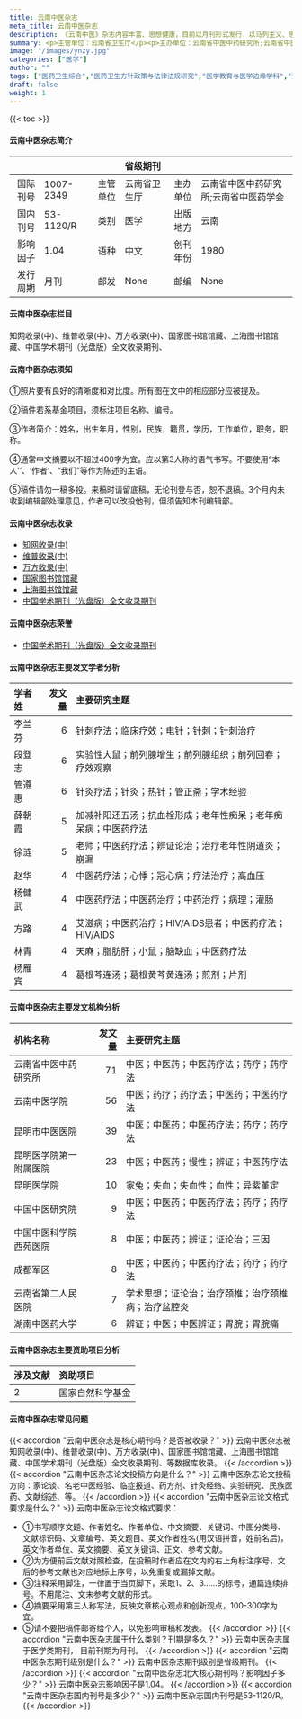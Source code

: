 ```yaml
---
title: 云南中医杂志
meta_title: 云南中医杂志
description: 《云南中医》杂志内容丰富、思想健康，目前以月刊形式发行，以马列主义、思想、邓小平理论和“三个代表”重要思想为指导，贯彻党的教育方针和“双百方针”，刊物对外积极扩大宣传，致力于提高杂志质量与影响。 《云南中医》杂志已正式更名为《云南中医中药》杂志。
summary: <p>主管单位：云南省卫生厅</p><p>主办单位：云南省中医中药研究所;云南省中医药学会</p><p>发行级别：省级期刊</p><p>发行周期：月刊</p>
image: "/images/ynzy.jpg"
categories: ["医学"]
author: ""
tags: ["医药卫生综合","医药卫生方针政策与法律法规研究","医学教育与医学边缘学科","预防医学与卫生学","中医学","中药学","中西医结合","基础医学","临床医学","感染性疾病及传染病","心血管系统疾病","呼吸系统疾病","消化系统疾病","内分泌腺及全身性疾病","外科学","泌尿科学","妇产科学","儿科学","神经病学","精神病学","肿瘤学","眼科与耳鼻咽喉科","口腔科学","皮肤病与性病","特种医学","急救医学","军事医学与卫生","药学","生物医学工程",]
draft: false
weight: 1
---
```


{{< toc >}}

#### 云南中医杂志简介
|               |                               |               | 省级期刊        |               |                           |
| ------------: | :---------------------------- | ------------: | :---------------------------- | ------------: | :------------------------ |
| 国际刊号      | 1007-2349   | 主管单位      | 云南省卫生厅     | 主办单位      | 云南省中医中药研究所;云南省中医药学会     |
| 国内刊号      | 53-1120/R        | 类别          | 医学       | 出版地方      | 云南           |
| 影响因子      | 1.04        | 语种          | 中文             | 创刊年份      | 1980    |
| 发行周期      | 月刊    | 邮发          | None              | 邮编          | None      |

#### 云南中医杂志栏目
<span>知网收录(中)</span>、<span>维普收录(中)</span>、<span>万方收录(中)</span>、<span>国家图书馆馆藏</span>、<span>上海图书馆馆藏</span>、<span>中国学术期刊（光盘版）全文收录期刊</span>、

#### 云南中医杂志须知
<p><p>
	①照片要有良好的清晰度和对比度。所有图在文中的相应部分应被提及。
</p><p>
	②稿件若系基金项目，须标注项目名称、编号。
</p><p>
	③作者简介：姓名，出生年月，性别，民族，籍贯，学历，工作单位，职务，职称。
</p><p>
	④通常中文摘要以不超过400字为宜。应以第3人称的语气书写。不要使用“本人'’、‘作者’、“我们”等作为陈述的主语。
</p><p>
	⑤稿件请勿一稿多投。来稿时请留底稿，无论刊登与否，恕不退稿。3个月内未收到编辑部处理意见，作者可以改投他刊，但须告知本刊编辑部。
</p></p>


#### 云南中医杂志收录
<ul>
    <li class="inline-block">
        <a class="bg-theme-light hover:bg-primary dark:bg-darkmode-theme-light dark:hover:bg-darkmode-primary dark:hover:text-dark m-1 block rounded px-3 py-1 hover:text-white" href="#云南中医杂志收录">
        知网收录(中)
        </a>
    </li>
    <li class="inline-block">
        <a class="bg-theme-light hover:bg-primary dark:bg-darkmode-theme-light dark:hover:bg-darkmode-primary dark:hover:text-dark m-1 block rounded px-3 py-1 hover:text-white" href="#云南中医杂志收录">
        维普收录(中)
        </a>
    </li>
    <li class="inline-block">
        <a class="bg-theme-light hover:bg-primary dark:bg-darkmode-theme-light dark:hover:bg-darkmode-primary dark:hover:text-dark m-1 block rounded px-3 py-1 hover:text-white" href="#云南中医杂志收录">
        万方收录(中)
        </a>
    </li>
    <li class="inline-block">
        <a class="bg-theme-light hover:bg-primary dark:bg-darkmode-theme-light dark:hover:bg-darkmode-primary dark:hover:text-dark m-1 block rounded px-3 py-1 hover:text-white" href="#云南中医杂志收录">
        国家图书馆馆藏
        </a>
    </li>
    <li class="inline-block">
        <a class="bg-theme-light hover:bg-primary dark:bg-darkmode-theme-light dark:hover:bg-darkmode-primary dark:hover:text-dark m-1 block rounded px-3 py-1 hover:text-white" href="#云南中医杂志收录">
        上海图书馆馆藏
        </a>
    </li>
    <li class="inline-block">
        <a class="bg-theme-light hover:bg-primary dark:bg-darkmode-theme-light dark:hover:bg-darkmode-primary dark:hover:text-dark m-1 block rounded px-3 py-1 hover:text-white" href="#云南中医杂志收录">
        中国学术期刊（光盘版）全文收录期刊
        </a>
    </li>
</ul>



#### 云南中医杂志荣誉
<ul>
    <li class="inline-block">
        <a class="bg-theme-light hover:bg-primary dark:bg-darkmode-theme-light dark:hover:bg-darkmode-primary dark:hover:text-dark m-1 block rounded px-3 py-1 hover:text-white" href="#云南中医杂志荣誉">
        中国学术期刊（光盘版）全文收录期刊
        </a>
    </li>
</ul>





#### 云南中医杂志主要发文学者分析
| 学者姓                | 发文量                | 主要研究主题          |
| :------------         | --------------------: | :-------------------- |
| 李兰芬   | 6     | 针刺疗法；临床疗效；电针；针刺；针刺治疗 |
| 段登志   | 6     | 实验性大鼠；前列腺增生；前列腺组织；前列回春；疗效观察 |
| 管遵惠   | 6     | 针灸疗法；针灸；热针；管正斋；学术经验 |
| 薛朝霞   | 5     | 加减补阳还五汤；抗血栓形成；老年性痴呆；老年痴呆病；中医药疗法 |
| 徐涟   | 5     | 老师；中医药疗法；辨证论治；治疗老年性阴道炎；崩漏 |
| 赵华   | 4     | 中医药疗法；心悸；冠心病；疗法治疗；高血压 |
| 杨健武   | 4     | 中医药疗法；中医药治疗；中药治疗；病理；灌肠 |
| 方路   | 4     | 艾滋病；中医药治疗；HIV/AIDS患者；中医药疗法；HIV/AIDS |
| 林青   | 4     | 天麻；脂肪肝；小鼠；脑缺血；中医药疗法 |
| 杨雁宾   | 4     | 葛根芩连汤；葛根黄芩黄连汤；煎剂；片剂 |




#### 云南中医杂志主要发文机构分析
| 机构名称              | 发文量                | 主要研究主题          |
| :------------         | --------------------: | :-------------------- |
| 云南省中医中药研究所   | 71     | 中医；中医药；中医药疗法；药疗；药疗法 |
| 云南中医学院   | 56     | 中医；药疗；药疗法；中医药；中医药疗法 |
| 昆明市中医医院   | 39     | 中医；中医药；中医药疗法；药疗；药疗法 |
| 昆明医学院第一附属医院   | 23     | 中医；中医药；慢性；辨证；中医药疗法 |
| 昆明医学院   | 10     | 家兔；失血；失血性；血性；异紫堇定 |
| 中国中医研究院   | 9     | 中医；中医药；中医药疗法；药疗；药疗法 |
| 中国中医科学院西苑医院   | 8     | 中医；中医药；辨证；证论治；三因 |
| 成都军区   | 8     | 中医；中医药；中医药疗法；药疗；药疗法 |
| 云南省第二人民医院   | 7     | 学术思想；证论治；治疗颈椎；治疗颈椎病；治疗盆腔炎 |
| 湖南中医药大学   | 6     | 辨证；中医；中医辨证；胃脘；胃脘痛 |




#### 云南中医杂志主要资助项目分析
| 涉及文献              | 资助项目              |
| :------------         | :-------------------- |
| 2   | 国家自然科学基金   |





#### 云南中医杂志常见问题
{{< accordion "云南中医杂志是核心期刊吗？是否被收录？" >}}
云南中医杂志被知网收录(中)、维普收录(中)、万方收录(中)、国家图书馆馆藏、上海图书馆馆藏、中国学术期刊（光盘版）全文收录期刊、等数据库收录。
{{< /accordion >}}
{{< accordion "云南中医杂志论文投稿方向是什么？" >}}
云南中医杂志论文投稿方向：家论谈、名老中医经验、临症报道、药方剂、针灸经络、实验研究、民族医药、文献综述、等。
{{< /accordion >}}
{{< accordion "云南中医杂志论文格式要求是什么？" >}}
云南中医杂志论文格式要求：
- ①书写顺序文题、作者姓名、作者单位、中文摘要、关键词、中图分类号、文献标识码、文章编号、英文题目、英文作者姓名(用汉语拼音，姓前名后)，英文作者单位、英文摘要、英文关键词、正文、参考文献。
- ②为方便前后文献对照检查，在投稿时作者应在文内的右上角标注序号，文后的参考文献也对应地标上序号，以免重复或漏掉文献。
- ③注释采用脚注，一律置于当页脚下，采取1、2、3……的标号，通篇连续排号。不用尾注、文末参考文献的形式。
- ④摘要采用第三人称写法，反映文章核心观点和创新观点，100-300字为宜。
- ⑤请不要把稿件邮寄给个人，以免影响审稿和发表。
{{< /accordion >}}
{{< accordion "云南中医杂志属于什么类别？刊期是多久？" >}}
云南中医杂志属于医学类期刊， 目前刊期为月刊。
{{< /accordion >}}
{{< accordion "云南中医杂志期刊级别是什么？" >}}
云南中医杂志期刊级别是省级期刊。
{{< /accordion >}}
{{< accordion "云南中医杂志北大核心期刊吗？影响因子多少？" >}}
云南中医杂志影响因子是1.04。
{{< /accordion >}}
{{< accordion "云南中医杂志国内刊号是多少？" >}}
云南中医杂志国内刊号是53-1120/R。
{{< /accordion >}}
